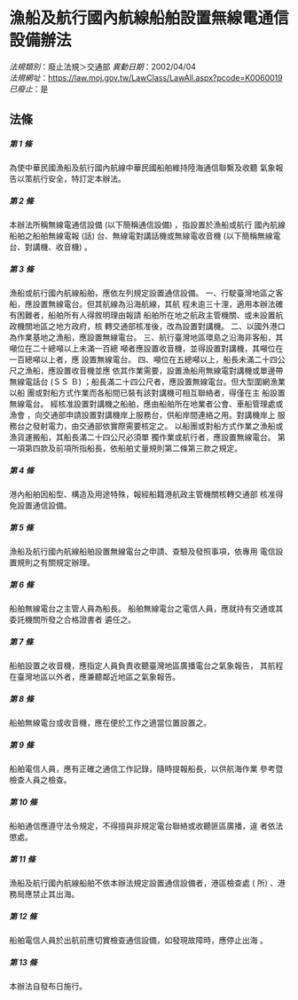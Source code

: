 # 漁船及航行國內航線船舶設置無線電通信設備辦法

*法規類別*：廢止法規＞交通部
*異動日期*：2002/04/04  
*法規網址*：https://law.moj.gov.tw/LawClass/LawAll.aspx?pcode=K0060019
*已廢止*：是


## 法條
##### 第 1 條
為使中華民國漁船及航行國內航線中華民國船舶維持陸海通信聯繫及收聽
氣象報告以策航行安全，特訂定本辦法。

##### 第 2 條
本辦法所稱無線電通信設備 (以下簡稱通信設備) ，指設置於漁船或航行
國內航線船舶之船舶無線電報 (話) 台、無線電對講話機或無線電收音機
 (以下簡稱無線電台、對講機、收音機) 。

##### 第 3 條
漁船或航行國內航線船舶，應依左列規定設置通信設備。
一、行駛臺灣地區之客船，應設置無線電台。但其航線為沿海航線，其航
    程未逾三十浬，適用本辦法確有困難者，船舶所有人得敘明理由報請
    船舶所在地之航政主管機關、或未設置航政機關地區之地方政府，核
    轉交通部核准後，改為設置對講機。
二、以國外港口為作業基地之漁船，應設置無線電台。
三、航行臺灣地區環島之沿海非客船，其噸位在二十總噸以上未滿一百總
    噸者應設置收音機，並得設置對講機，其噸位在一百總噸以上者，應
    設置無線電台。
四、噸位在五總噸以上，船長未滿二十四公尺之漁船，應設置收音機並應
    依其作業需要，設置漁船用無線電對講機或單邊帶無線電話台 (ＳＳ
    Ｂ) ；船長滿二十四公尺者，應設置無線電台。但大型圍網漁業以船
    團或對船方式作業而各船間已裝有該對講機可相互聯絡者，得僅在主
    船設置無線電台。
經核准設置對講機之船舶，應由船舶所在地業者公會、車船管理處或漁會
，向交通部申請設置對講機岸上服務台，供船岸間連絡之用。對講機岸上
服務台之發射電力，由交通部依實際需要核定之。
以船團或對船方式作業之漁船或漁貨運搬船，其船長滿二十四公尺必須單
獨作業或航行者，應設置無線電台。
第一項第四款及前項所指船長，依船舶丈量規則第二條第三款之規定。


##### 第 4 條
港內船舶因船型、構造及用途特殊，報經船籍港航政主管機關核轉交通部
核准得免設置通信設備。

##### 第 5 條
漁船及航行國內航線船舶設置無線電台之申請、查驗及發照事項，依專用
電信設置規則之有關規定辦理。

##### 第 6 條
船舶無線電台之主管人員為船長。
船舶無線電台之電信人員，應就持有交通或其委託機關所發之合格證書者
遴任之。

##### 第 7 條
船舶設置之收音機，應指定人員負責收聽臺灣地區廣播電台之氣象報告，
其航程在臺灣地區以外者，應兼聽鄰近地區之氣象報告。

##### 第 8 條
船舶無線電台或收音機，應在便於工作之適當位置設置之。

##### 第 9 條
船舶電信人員，應有正確之通信工作記錄，隨時提報船長，以供航海作業
參考暨檢查人員之檢查。

##### 第 10 條
船舶通信應遵守法令規定，不得擅與非規定電台聯絡或收聽匪區廣播，違
者依法懲處。

##### 第 11 條
漁船及航行國內航線船舶不依本辦法規定設置通信設備者，港區檢查處 (
所) 、港務局應禁止其出海。

##### 第 12 條
船舶電信人員於出航前應切實檢查通信設備，如發現故障時，應停止出海
。

##### 第 13 條
本辦法自發布日施行。


